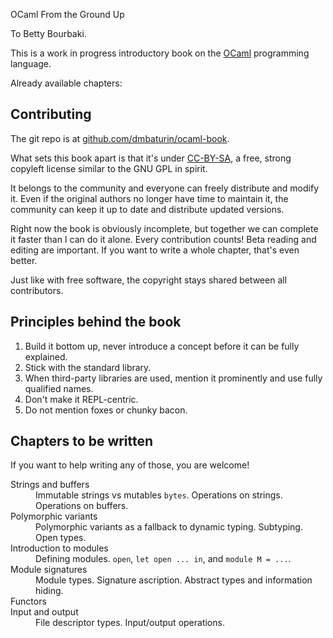 <span id="book-title">OCaml From the Ground Up</span>

<div id="dedication">To Betty Bourbaki.</div>

This is a work in progress introductory book on the [OCaml](https://ocaml.org) programming language.

Already available chapters:

<div id="chapters">
  <ol class="plain" id="chapters-index">
  </ol>
</div>

## Contributing

The git repo is at [github.com/dmbaturin/ocaml-book](https://github.com/dmbaturin/ocaml-book).

What sets this book apart is that it's under [CC-BY-SA](https://creativecommons.org/licenses/by-sa/4.0/),
a free, strong copyleft license similar to the GNU GPL in spirit.

It belongs to the community and everyone can freely distribute and modify it. Even if the original authors no longer
have time to maintain it, the community can keep it up to date and distribute updated versions.

Right now the book is obviously incomplete, but together we can complete it faster than I can do it alone.
Every contribution counts! Beta reading and editing are important. If you want to write a whole chapter,
that's even better.

Just like with free software, the copyright stays shared between all contributors.

## Principles behind the book

1. Build it bottom up, never introduce a concept before it can be fully explained.
2. Stick with the standard library.
3. When third-party libraries are used, mention it prominently and use fully qualified names.
4. Don't make it REPL-centric.
5. Do not mention foxes or chunky bacon.

## Chapters to be written

If you want to help writing any of those, you are welcome!

<dl>
  <dt>Strings and buffers</dt>
  <dd>Immutable strings vs mutables <code>bytes</code>. Operations on strings. Operations on buffers.</dd>
  <dt>Polymorphic variants</dt>
  <dd>Polymorphic variants as a fallback to dynamic typing. Subtyping. Open types.</dd>
  <dt>Introduction to modules</dt>
  <dd>Defining modules. <code>open</code>, <code>let open ... in</code>, and <code>module M = ...</code>.</dd>
  <dt>Module signatures</dt>
  <dd>Module types. Signature ascription. Abstract types and information hiding.</dd>
  <dt>Functors</dt>
  <dt>Input and output</dt>
  <dd>File descriptor types. Input/output operations.</dd>
</dl>
